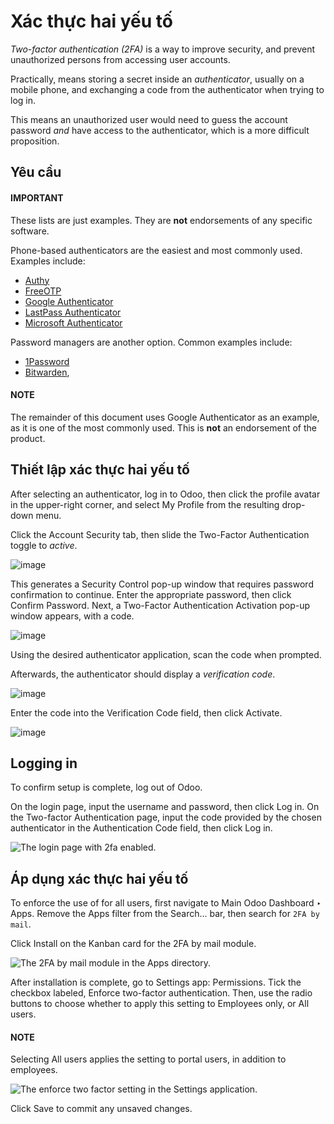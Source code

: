 # Xác thực hai yếu tố

*Two-factor authentication (2FA)* is a way to improve security, and prevent unauthorized persons
from accessing user accounts.

Practically,  means storing a secret inside an *authenticator*, usually on a mobile phone, and
exchanging a code from the authenticator when trying to log in.

This means an unauthorized user would need to guess the account password *and* have access to the
authenticator, which is a more difficult proposition.

## Yêu cầu

#### IMPORTANT
These lists are just examples. They are **not** endorsements of any specific software.

Phone-based authenticators are the easiest and most commonly used. Examples include:

- [Authy](https://authy.com/)
- [FreeOTP](https://freeotp.github.io/)
- [Google Authenticator](https://support.google.com/accounts/answer/1066447?hl=en)
- [LastPass Authenticator](https://lastpass.com/auth/)
- [Microsoft Authenticator](https://www.microsoft.com/en-gb/account/authenticator?cmp=h66ftb_42hbak)

Password managers are another option. Common examples include:

- [1Password](https://support.1password.com/one-time-passwords/)
- [Bitwarden](https://bitwarden.com/help/article/authenticator-keys/),

#### NOTE
The remainder of this document uses Google Authenticator as an example, as it is one of the most
commonly used. This is **not** an endorsement of the product.

## Thiết lập xác thực hai yếu tố

After selecting an authenticator, log in to Odoo, then click the profile avatar in the upper-right
corner, and select My Profile from the resulting drop-down menu.

Click the Account Security tab, then slide the Two-Factor Authentication
toggle to *active*.

![image](2fa/account-security.png)

This generates a Security Control pop-up window that requires password confirmation to
continue. Enter the appropriate password, then click Confirm Password. Next, a
Two-Factor Authentication Activation pop-up window appears, with a  code.

![image](2fa/qr-code.png)

Using the desired authenticator application, scan the  code when prompted.

Afterwards, the authenticator should display a *verification code*.

![image](2fa/authenticator.png)

Enter the code into the Verification Code field, then click Activate.

![image](2fa/2fa-enabled.png)

## Logging in

To confirm  setup is complete, log out of Odoo.

On the login page, input the username and password, then click Log in. On the
Two-factor Authentication page, input the code provided by the chosen authenticator in
the Authentication Code field, then click Log in.

![The login page with 2fa enabled.](2fa/2fa-login.png)

## Áp dụng xác thực hai yếu tố

To enforce the use of  for all users, first navigate to Main Odoo Dashboard ‣
Apps. Remove the Apps filter from the Search... bar, then search for `2FA
by mail`.

Click Install on the Kanban card for the 2FA by mail module.

![The 2FA by mail module in the Apps directory.](2fa/2FA-by-mail.png)

After installation is complete, go to Settings app: Permissions. Tick the checkbox
labeled, Enforce two-factor authentication. Then, use the radio buttons to choose
whether to apply this setting to Employees only, or All users.

#### NOTE
Selecting All users applies the setting to portal users, in addition to employees.

![The enforce two factor setting in the Settings application.](2fa/enforce-settings.png)

Click Save to commit any unsaved changes.
